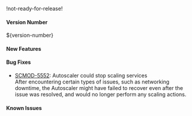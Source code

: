 !not-ready-for-release!

#### Version Number
${version-number}

#### New Features

#### Bug Fixes

- [SCMOD-5552](https://portal.digitalsafe.net/browse/SCMOD-5552): Autoscaler could stop scaling services  
        After encountering certain types of issues, such as networking downtime, the Autoscaler might have failed to recover even after the issue was resolved, and would no longer perform any scaling actions.

#### Known Issues

